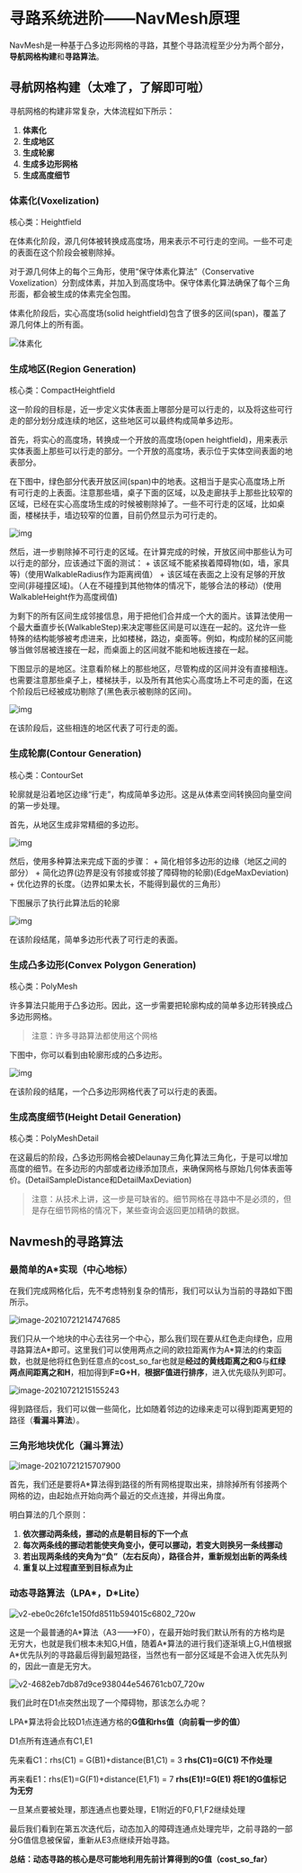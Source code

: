 # 寻路系统进阶——NavMesh原理

NavMesh是一种基于凸多边形网格的寻路，其整个寻路流程至少分为两个部分，**导航网格构建**和**寻路算法**。

## 寻航网格构建（太难了，了解即可啦）

寻航网格的构建非常复杂，大体流程如下所示：

1. **体素化**
2. **生成地区**
3. **生成轮廓**
4. **生成多边形网格**
5. **生成高度细节**

### 体素化(Voxelization)

核心类：Heightfield

在体素化阶段，源几何体被转换成高度场，用来表示不可行走的空间。一些不可走的表面在这个阶段会被剔除掉。

对于源几何体上的每个三角形，使用“保守体素化算法”（Conservative Voxelization）分割成体素，并加入到高度场中。保守体素化算法确保了每个三角形面，都会被生成的体素完全包围。

体素化阶段后，实心高度场(solid heightfield)包含了很多的区间(span)，覆盖了源几何体上的所有面。

![体素化](http://critterai.org/projects/cainav/doc/media/ConservativeVoxelization.jpg)

### 生成地区(Region Generation)

核心类：CompactHeightfield

这一阶段的目标是，近一步定义实体表面上哪部分是可以行走的，以及将这些可行走的部分划分成连续的地区，这些地区可以最终构成简单多边形。

首先，将实心的高度场，转换成一个开放的高度场(open heightfield)，用来表示实体表面上那些可以行走的部分。一个开放的高度场，表示位于实体空间表面的地表部分。

在下图中，绿色部分代表开放区间(span)中的地表。这相当于是实心高度场上所有可行走的上表面。注意那些墙，桌子下面的区域，以及走廊扶手上那些比较窄的区域，已经在实心高度场生成的时候被剔除掉了。一些不可行走的区域，比如桌面，楼梯扶手，墙边较窄的位置，目前仍然显示为可行走的。

![img](http://critterai.org/projects/cainav/doc/media/Stage-OpenHeightfield.jpg)

然后，进一步剔除掉不可行走的区域。在计算完成的时候，开放区间中那些认为可以行走的部分，应该通过下面的测试：
\+ 该区域不能紧挨着障碍物(如，墙，家具等)（使用WalkableRadius作为距离阀值）
\+ 该区域在表面之上没有足够的开放空间(非碰撞区域)。（人在不碰撞到其他物体的情况下，能够合法的移动）(使用WalkableHeight作为高度阀值)

为剩下的所有区间生成邻接信息，用于把他们合并成一个大的面片。该算法使用一个最大垂直步长(WalkableStep)来决定哪些区间是可以连在一起的。这允许一些特殊的结构能够被考虑进来，比如楼梯，路边，桌面等。例如，构成阶梯的区间能够当做邻居被连接在一起，而桌面上的区间就不能和地板连接在一起。

下图显示的是地区。注意看阶梯上的那些地区，尽管构成的区间并没有直接相连。也需要注意那些桌子上，楼梯扶手，以及所有其他实心高度场上不可走的面，在这个阶段后已经被成功剔除了(黑色表示被剔除的区间)。

![img](http://critterai.org/projects/cainav/doc/media/Stage-Regions.gif)

在该阶段后，这些相连的地区代表了可行走的面。

### 生成轮廓(Contour Generation)

核心类：ContourSet

轮廓就是沿着地区边缘“行走”，构成简单多边形。这是从体素空间转换回向量空间的第一步处理。

首先，从地区生成非常精细的多边形。

![img](http://critterai.org/projects/cainav/doc/media/Stage-RawContour.jpg)

然后，使用多种算法来完成下面的步骤：
\+ 简化相邻多边形的边缘（地区之间的部分）
\+ 简化边界(边界是没有邻接或邻接了障碍物的轮廓)(EdgeMaxDeviation)
\+ 优化边界的长度。（边界如果太长，不能得到最优的三角形）

下图展示了执行此算法后的轮廓

![img](http://critterai.org/projects/cainav/doc/media/Stage-SimplifiedContour.jpg)

在该阶段结尾，简单多边形代表了可行走的表面。

### 生成凸多边形(Convex Polygon Generation)

核心类：PolyMesh

许多算法只能用于凸多边形。因此，这一步需要把轮廓构成的简单多边形转换成凸多边形网格。

> 注意：许多寻路算法都使用这个网格

下图中，你可以看到由轮廓形成的凸多边形。

![img](http://critterai.org/projects/cainav/doc/media/Stage-PolyMesh.jpg)

在该阶段的结尾，一个凸多边形网格代表了可以行走的表面。

### 生成高度细节(Height Detail Generation)

核心类：PolyMeshDetail

在这最后的阶段，凸多边形网格会被Delaunay三角化算法三角化，于是可以增加高度的细节。在多边形的内部或者边缘添加顶点，来确保网格与原始几何体表面等价。(DetailSampleDistance和DetailMaxDeviation)

> 注意：从技术上讲，这一步是可缺省的。细节网格在寻路中不是必须的，但是存在细节网格的情况下，某些查询会返回更加精确的数据。



## Navmesh的寻路算法

### 最简单的A*实现（中心地标）

在我们完成网格化后，先不考虑特别复杂的情形，我们可以认为当前的寻路如下图所示。

![image-20210721214747685](image/image-20210721214747685.png)

我们只从一个地块的中心去往另一个中心，那么我们现在要从红色走向绿色，应用寻路算法A\*即可。这里我们可以使用两点之间的欧拉距离作为A*算法的约束函数，也就是他将红色到任意点的cost_so_far也就是**经过的黄线距离之和G**与**红绿两点间距离之和H**，相加得到**F=G+H**，**根据F值进行排序**，进入优先级队列即可。

![image-20210721215155243](image/image-20210721215155243.png)

得到路径后，我们可以做一些简化，比如随着邻边的边缘来走可以得到距离更短的路径（**看漏斗算法**）。

### 三角形地块优化（漏斗算法）

![image-20210721215707900](image/image-20210721215707900.png)

首先，我们还是要将A*算法得到路径的所有网格提取出来，排除掉所有邻接两个网格的边，由起始点开始向两个最近的交点连接，并得出角度。

明白算法的几个原则：

1. **依次挪动两条线，挪动的点是朝目标的下一个点**
2. **每次两条线的挪动若能使夹角变小，便可以挪动，若变大则换另一条线挪动**
3. **若出现两条线的夹角为“负”（左右反向），路径合并，重新规划出新的两条线**
4. **重复以上过程直至到目标点为止**

### 动态寻路算法（LPA\*，D\*Lite）

![v2-ebe0c26fc1e150fd8511b594015c6802_720w](image/v2-ebe0c26fc1e150fd8511b594015c6802_720w.jpg)

这是一个最普通的A\*算法（A3--->F0），在最开始时我们默认所有的方格均是无穷大，也就是我们根本未知G,H值，随着A*算法的进行我们逐渐填上G,H值根据A\*优先队列的寻路最后得到最短路径，当然也有一部分区域是不会进入优先队列的，因此一直是无穷大。

![v2-4682eb7db87d9ce938044e546761cb07_720w](image/v2-4682eb7db87d9ce938044e546761cb07_720w.jpg)

我们此时在D1点突然出现了一个障碍物，那该怎么办呢？

LPA\*算法将会比较D1点连通方格的**G值和rhs值（向前看一步的值）**

D1点所有连通点有C1,E1

先来看C1：rhs(C1) = G(B1)+distance(B1,C1) = 3           **rhs(C1)=G(C1)  不作处理**

再来看E1：rhs(E1)=G(F1)+distance(E1,F1) = 7               **rhs(E1)!=G(E1) 将E1的G值标记为无穷**

一旦某点要被处理，那连通点也要处理，E1附近的F0,F1,F2继续处理

最后我们看到在第五次迭代后，动态加入的障碍连通点处理完毕，之前寻路的一部分G值信息被保留，重新从E3点继续开始寻路。

**总结：动态寻路的核心是尽可能地利用先前计算得到的G值（cost_so_far）**

